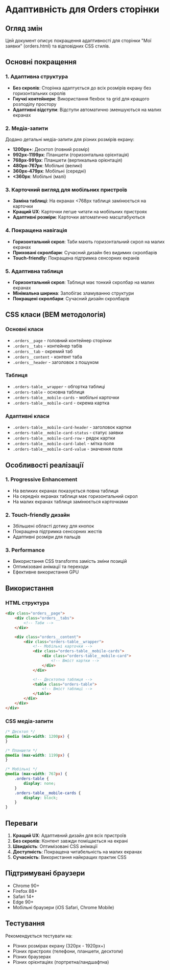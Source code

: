# Адаптивність для Orders сторінки

## Огляд змін

Цей документ описує покращення адаптивності для сторінки "Мої заявки" (orders.html) та відповідних CSS стилів.

## Основні покращення

### 1. Адаптивна структура

- **Без скролів**: Сторінка адаптується до всіх розмірів екрану без горизонтальних скролів
- **Гнучкі контейнери**: Використання flexbox та grid для кращого розподілу простору
- **Адаптивні відступи**: Відступи автоматично зменшуються на малих екранах

### 2. Медіа-запити

Додано детальні медіа-запити для різних розмірів екрану:

- **1200px+**: Десктоп (повний розмір)
- **992px-1199px**: Планшети (горизонтальна орієнтація)
- **768px-991px**: Планшети (вертикальна орієнтація)
- **480px-767px**: Мобільні (великі)
- **360px-479px**: Мобільні (середні)
- **<360px**: Мобільні (малі)

### 3. Карточний вигляд для мобільних пристроїв

- **Заміна таблиці**: На екранах <768px таблиця замінюється на карточки
- **Кращий UX**: Карточки легше читати на мобільних пристроях
- **Адаптивні розміри**: Карточки автоматично масштабуються

### 4. Покращена навігація

- **Горизонтальний скрол**: Таби мають горизонтальний скрол на малих екранах
- **Приховані скролбари**: Сучасний дизайн без видимих скролбарів
- **Touch-friendly**: Покращена підтримка сенсорних екранів

### 5. Адаптивна таблиця

- **Горизонтальний скрол**: Таблиця має тонкий скролбар на малих екранах
- **Мінімальна ширина**: Запобігає зламуванню структури
- **Покращені скролбари**: Сучасний дизайн скролбарів

## CSS класи (BEM методологія)

### Основні класи

- `.orders__page` - головний контейнер сторінки
- `.orders__tabs` - контейнер табів
- `.orders__tab` - окремий таб
- `.orders__content` - контент таба
- `.orders__header` - заголовок з пошуком

### Таблиця

- `.orders-table__wrapper` - обгортка таблиці
- `.orders-table` - основна таблиця
- `.orders-table__mobile-cards` - мобільні карточки
- `.orders-table__mobile-card` - окрема картка

### Адаптивні класи

- `.orders-table__mobile-card-header` - заголовок картки
- `.orders-table__mobile-card-status` - статус заявки
- `.orders-table__mobile-card-row` - рядок картки
- `.orders-table__mobile-card-label` - мітка поля
- `.orders-table__mobile-card-value` - значення поля

## Особливості реалізації

### 1. Progressive Enhancement

- На великих екранах показується повна таблиця
- На середніх екранах таблиця має горизонтальний скрол
- На малих екранах таблиця замінюється карточками

### 2. Touch-friendly дизайн

- Збільшені області дотику для кнопок
- Покращена підтримка сенсорних жестів
- Адаптивні розміри для пальців

### 3. Performance

- Використання CSS transforms замість зміни позицій
- Оптимізовані анімації та переходи
- Ефективне використання GPU

## Використання

### HTML структура

```html
<div class="orders__page">
	<div class="orders__tabs">
		<!-- Таби -->
	</div>

	<div class="orders__content">
		<div class="orders-table__wrapper">
			<!-- Мобільні карточки -->
			<div class="orders-table__mobile-cards">
				<div class="orders-table__mobile-card">
					<!-- Вміст картки -->
				</div>
			</div>

			<!-- Десктопна таблиця -->
			<table class="orders-table">
				<!-- Вміст таблиці -->
			</table>
		</div>
	</div>
</div>
```

### CSS медіа-запити

```css
/* Десктоп */
@media (min-width: 1200px) {
}

/* Планшети */
@media (max-width: 1199px) {
}

/* Мобільні */
@media (max-width: 767px) {
	.orders-table {
		display: none;
	}
	.orders-table__mobile-cards {
		display: block;
	}
}
```

## Переваги

1. **Кращий UX**: Адаптивний дизайн для всіх пристроїв
2. **Без скролів**: Контент завжди поміщається на екрані
3. **Швидкість**: Оптимізовані CSS анімації
4. **Доступність**: Покращена читабельність на малих екранах
5. **Сучасність**: Використання найкращих практик CSS

## Підтримувані браузери

- Chrome 90+
- Firefox 88+
- Safari 14+
- Edge 90+
- Мобільні браузери (iOS Safari, Chrome Mobile)

## Тестування

Рекомендується тестувати на:

- Різних розмірах екрану (320px - 1920px+)
- Різних пристроях (телефони, планшети, десктопи)
- Різних браузерах
- Різних орієнтаціях (портретна/ландшафтна)
